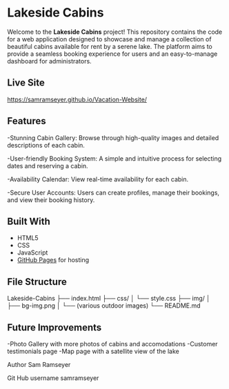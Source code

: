 # Lakeside Cabins

Welcome to the **Lakeside Cabins** project! This repository contains the code for a web application designed to showcase and manage a collection of beautiful cabins available for rent by a serene lake. The platform aims to provide a seamless booking experience for users and an easy-to-manage dashboard for administrators.

## Live Site

https://samramseyer.github.io/Vacation-Website/

## Features

-Stunning Cabin Gallery: Browse through high-quality images and detailed descriptions of each cabin.

-User-friendly Booking System: A simple and intuitive process for selecting dates and reserving a cabin.

-Availability Calendar: View real-time availability for each cabin.

-Secure User Accounts: Users can create profiles, manage their bookings, and view their booking history.

## Built With

- HTML5
- CSS
- JavaScript
- [GitHub Pages](https://pages.github.com/) for hosting

## File Structure

Lakeside-Cabins
├── index.html
├── css/
│ └── style.css
├── img/
│ ├── bg-img.png
│ └── (various outdoor images)
└── README.md

## Future Improvements

-Photo Gallery with more photos of cabins and accomodations
-Customer testimonials page
-Map page with a satellite view of the lake

Author
Sam Ramseyer

Git Hub username samramseyer

